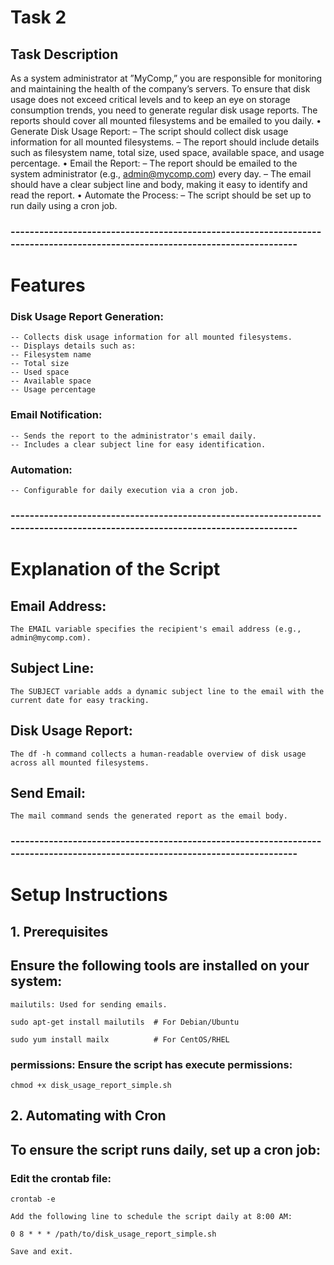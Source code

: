 # Task 2
## Task Description
As a system administrator at ”MyComp,” you are responsible for monitoring and maintaining the health
of the company’s servers. To ensure that disk usage does not exceed critical levels and to keep an eye on
storage consumption trends, you need to generate regular disk usage reports. The reports should cover
all mounted filesystems and be emailed to you daily.
• Generate Disk Usage Report:
– The script should collect disk usage information for all mounted filesystems.
– The report should include details such as filesystem name, total size, used space, available
space, and usage percentage.
• Email the Report:
– The report should be emailed to the system administrator (e.g., admin@mycomp.com) every
day.
– The email should have a clear subject line and body, making it easy to identify and read the
report.
• Automate the Process:
– The script should be set up to run daily using a cron job.

### -----------------------------------------------------------------------------------------------------------------------------

# Features

### Disk Usage Report Generation:
    -- Collects disk usage information for all mounted filesystems.
    -- Displays details such as:
    -- Filesystem name
    -- Total size
    -- Used space
    -- Available space
    -- Usage percentage
  
### Email Notification:
    -- Sends the report to the administrator's email daily.
    -- Includes a clear subject line for easy identification.
    
### Automation:
    -- Configurable for daily execution via a cron job.

### -----------------------------------------------------------------------------------------------------------------------------

# Explanation of the Script

## Email Address:
    The EMAIL variable specifies the recipient's email address (e.g., admin@mycomp.com).

## Subject Line:
    The SUBJECT variable adds a dynamic subject line to the email with the current date for easy tracking.

## Disk Usage Report:
    The df -h command collects a human-readable overview of disk usage across all mounted filesystems.

## Send Email:
    The mail command sends the generated report as the email body.

### -----------------------------------------------------------------------------------------------------------------------------

# Setup Instructions

## 1. Prerequisites
## Ensure the following tools are installed on your system:

    mailutils: Used for sending emails.
    
    sudo apt-get install mailutils  # For Debian/Ubuntu

    sudo yum install mailx          # For CentOS/RHEL

### permissions: Ensure the script has execute permissions:
    chmod +x disk_usage_report_simple.sh

## 2. Automating with Cron
## To ensure the script runs daily, set up a cron job:

### Edit the crontab file:

    crontab -e
    
    Add the following line to schedule the script daily at 8:00 AM:
    
    0 8 * * * /path/to/disk_usage_report_simple.sh
    
    Save and exit.
